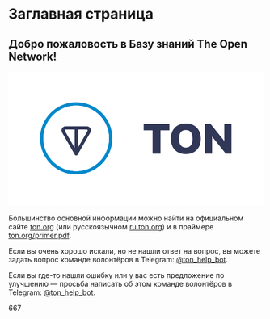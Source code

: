 # Заглавная страница

## Добро пожаловость в Базу знаний The Open Network!

![](.gitbook/assets/ton-logo-for-white-background-.png)

Большинство основной информации можно найти на официальном сайте [ton.org](https://ton.org) (или русскоязычном [ru.ton.org](https://ru.ton.org)) и в праймере [ton.org/primer.pdf](https://ton.org/primer.pdf).

Если вы очень хорошо искали, но не нашли ответ на вопрос, вы можете задать вопрос команде волонтёров в Telegram: [@ton\_help\_bot](https://t.me/ton\_help\_bot).

Если вы где-то нашли ошибку или у вас есть предложение по улучшению — просьба написать об этом команде волонтёров в Telegram: [@ton\_help\_bot](https://t.me/ton\_help\_bot).

667
